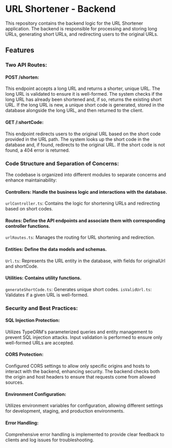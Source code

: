 # URL Shortener - Backend
This repository contains the backend logic for the URL Shortener application. The backend is responsible for processing and storing long URLs, generating short URLs, and redirecting users to the original URLs.

## Features
### Two API Routes:
#### POST /shorten:
This endpoint accepts a long URL and returns a shorter, unique URL.
The long URL is validated to ensure it is well-formed.
The system checks if the long URL has already been shortened and, if so, returns the existing short URL.
If the long URL is new, a unique short code is generated, stored in the database alongside the long URL, and then returned to the client.

#### GET /:shortCode:
This endpoint redirects users to the original URL based on the short code provided in the URL path.
The system looks up the short code in the database and, if found, redirects to the original URL.
If the short code is not found, a 404 error is returned.

### Code Structure and Separation of Concerns:
The codebase is organized into different modules to separate concerns and enhance maintainability:
#### Controllers: Handle the business logic and interactions with the database.
`urlController.ts`: Contains the logic for shortening URLs and redirecting based on short codes.
#### Routes: Define the API endpoints and associate them with corresponding controller functions.
`urlRoutes.ts`: Manages the routing for URL shortening and redirection.
#### Entities: Define the data models and schemas.
`Url.ts`: Represents the URL entity in the database, with fields for originalUrl and shortCode.
#### Utilities: Contains utility functions.
`generateShortCode.ts`: Generates unique short codes.
`isValidUrl.ts`: Validates if a given URL is well-formed.

### Security and Best Practices:
#### SQL Injection Protection:

Utilizes TypeORM's parameterized queries and entity management to prevent SQL injection attacks.
Input validation is performed to ensure only well-formed URLs are accepted.

#### CORS Protection:

Configured CORS settings to allow only specific origins and hosts to interact with the backend, enhancing security.
The backend checks both the origin and host headers to ensure that requests come from allowed sources.

#### Environment Configuration:

Utilizes environment variables for configuration, allowing different settings for development, staging, and production environments.

#### Error Handling:

Comprehensive error handling is implemented to provide clear feedback to clients and log issues for troubleshooting.